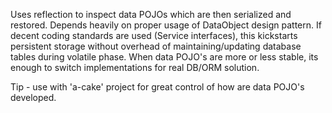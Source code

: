 Uses reflection to inspect data POJOs which are then serialized and restored. Depends heavily on proper usage of DataObject design pattern.
If decent coding standards are used (Service interfaces), this kickstarts persistent storage without overhead of maintaining/updating database tables during volatile phase.
When data POJO's are more or less stable, its enough to switch implementations for real DB/ORM solution.

Tip - use with 'a-cake' project for great control of how are data POJO's developed.